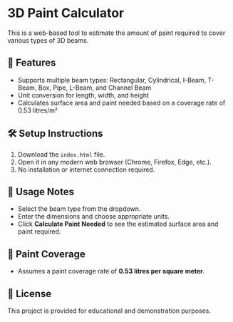 # 3D Paint Calculator

This is a web-based tool to estimate the amount of paint required to cover various types of 3D beams.

## 🚀 Features

- Supports multiple beam types: Rectangular, Cylindrical, I-Beam, T-Beam, Box, Pipe, L-Beam, and Channel Beam
- Unit conversion for length, width, and height
- Calculates surface area and paint needed based on a coverage rate of 0.53 litres/m²

## 🛠️ Setup Instructions

1. Download the `index.html` file.
2. Open it in any modern web browser (Chrome, Firefox, Edge, etc.).
3. No installation or internet connection required.

## 📘 Usage Notes

- Select the beam type from the dropdown.
- Enter the dimensions and choose appropriate units.
- Click **Calculate Paint Needed** to see the estimated surface area and paint required.

## 🎨 Paint Coverage

- Assumes a paint coverage rate of **0.53 litres per square meter**.

## 📄 License

This project is provided for educational and demonstration purposes.
